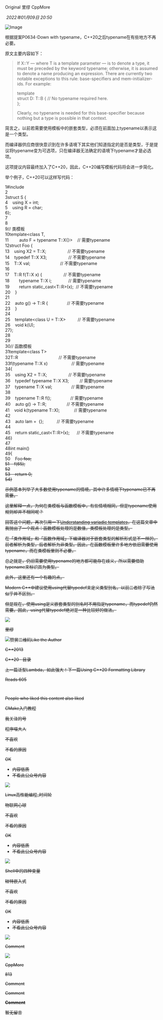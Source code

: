 

Original 里缪 CppMore

 _2022年01月09日 20:50_

![Image](https://mmbiz.qpic.cn/mmbiz_jpg/9XBBCfGaPEkGT3rUlvw111IJvHI8laOlSNKMkxCxDtpreEdD3LF4bolQDwRZrticPwOiad1GbhAdJx9Ev70gZDSg/640?wx_fmt=jpeg&tp=wxpic&wxfrom=5&wx_lazy=1&wx_co=1)

  

根据提案P0634-Down with typename，C++20之后typename在有些地方不再必要。

原文主要内容如下：

> If X::Y — where T is a template parameter — is to denote a type, it must be preceded by the keyword typename; otherwise, it is assumed to denote a name producing an expression. There are currently two notable exceptions to this rule: base-specifiers and mem-initializer-ids. For example:
> 
>   
> template<class T>  
> struct D: T::B { // No typename required here.  
> };
> 
>   
> Clearly, no typename is needed for this base-specifier because nothing but a type is possible in that context. 

简言之，以前若需要使用模板中的嵌套类型，必须在前面加上typename以表示这是一个类型。

而编译器供应商很快意识到在许多语境下其实他们知道指定的是否是类型，于是提议将typename变为可选项，只在编译器无法确定的语境下typename才是必选项。

这项提议内容最终加入了C++20，因此，C++20编写模板代码将会进一步简化。

举个例子，C++20可以这样写代码：

 1#include <iostream>  
 2  
 3struct S {  
 4    using X = int;  
 5    using R = char;  
 6};  
 7  
 8  
 9// 类模板  
10template<class T,  
11         auto F = typename T::X{}>    // 需要typename  
12struct Foo {         
13    using X2 = T::X;                  // 不需要typename  
14    typedef T::X X3;                  // 不需要typename                   
15    T::X val;                         // 不需要typename  
16  
17    T::R f(T::X x) {                  // 不需要typename  
18        typename T::X i;              // 需要typename  
19        return static_cast<T::R>(x);  // 不需要typename  
20    }                                   
21  
22    auto g() -> T::R {                // 不需要typename  
23    }                                   
24  
25    template<class U = T::X>          // 不需要typename  
26    void k(U);                          
27};                                      
28  
29  
30// 函数模板                             
31template<class T>                       
32T::R                                  // 不需要typename  
33f(typename T::X x)                    // 需要typename  
34{                                       
35    using X2 = T::X;                  // 不需要typename  
36    typedef typename T::X X3;         // 需要typename  
37    typename T::X val;                // 需要typename  
38  
39    typename T::R f();                // 需要typename  
40    auto g() -> T::R;                 // 不需要typename  
41    void k(typename T::X);            // 需要typename  
42  
43    auto lam = [](T::X) {};           // 不需要typename  
44  
45    return static_cast<T::R>(x);      // 不需要typename  
46}  
47  
48int main()  
49{  
50    Foo<S> foo;  
51    f<S>(65);  
52  
53    return 0;  
54}  

示例基本列举了大多数使用typename的情境，其中许多情境下typename已不再需要。

这里解释一点，为何在类模板与函数模板中，有些情境相同，但是typename使用规则却并不相同呢？

回答这个问题，再次引用一下[Understanding variadic templates](http://mp.weixin.qq.com/s?__biz=MzUxOTQ4NjIzNw==&mid=2247484890&idx=1&sn=11894b324373b22733fd3f49cfb3176e&chksm=f9f9aba8ce8e22be8898b0ba3ab7bf4d3b3b6b8acbad9db77babe5a95f0c491ad14ac07b192d&scene=21#wechat_redirect)，在这篇文章中我抛出了一个观点：函数模板处理的是数值，类模板处理的是类型。  

在「类作用域」和「函数作用域」下编译器对于嵌套类型的解析形式是不一样的，前者解析为类型，后者解析为非类型。因此，在函数模板里许多地方依旧需要使用typename，而在类模板里则不必要。  

总之就是，仍旧需要使用typename的地方都可能存在歧义，所以需要借助typename来标识其为类型。  

此外，这里还有一个有趣的点。

Modern C++中建议使用using代替typedef来定义类型别名，以前二者除了写法似乎并不区别。

但是现在，使用using定义嵌套类型的别名时不用指定typename，而typedef仍然需要。因此，using代替typedef绝对是一种比较好的做法。

  

![](https://mmbiz.qlogo.cn/mmbiz_jpg/mUBQ21ETsDA7DH60GIcuqUvvWgCWsibCibLv0Zos5hpvrZTqZ4lPh0CttCd9DxkpwOcOHM8UqPviaC0P7THN3KF4g/0?wx_fmt=jpeg)

里缪

![赞赏二维码](https://mp.weixin.qq.com/s?__biz=MzUxOTQ4NjIzNw==&mid=2247487128&idx=1&sn=3014247aead6101e4cd6770390a495de&chksm=f9f9a0eace8e29fc5a53706cd273ee64be5034dd0ce205ae0a18ddb93871505c735fd3963cee&mpshare=1&scene=24&srcid=0109ITGHuSoW1g9x0CkFtEdK&sharer_sharetime=1641740657904&sharer_shareid=5fb9813bfe9ffc983435bfc8d8c5e9ca&key=daf9bdc5abc4e8d06773cb69d1d1b33c0228a4f0e165c75b7c07a913696829dd8ddd0d24ef1ca4f8ea28bcecdaecf8caacc888105cdeddb05d611fc9c28bcfab228e95fc8acb8c3789c699698f8bd7841ef6514a64e33de655c17939daf0c3ff11aabb8a43dd51dc6753c620baae0898942b7cf70c3a9e0036a02f94e37400d7&ascene=14&uin=MTEwNTU1MjgwMw%3D%3D&devicetype=iMac+MacBookAir10%2C1+OSX+OSX+14.6.1+build(23G93)&version=13080710&nettype=WIFI&lang=en&session_us=gh_ee7428b045cc&countrycode=CN&fontScale=100&exportkey=n_ChQIAhIQ%2Fk8YnoPQFQYbXSE60acJ3RKUAgIE97dBBAEAAAAAANeQIpCAnzYAAAAOpnltbLcz9gKNyK89dVj0OpfQxLprw6klVkGI%2F9SSEfg7gzNJkFvOgederimEfJ0uj9vE84CZQUPunAePfRO%2F%2FDLXYn9lOAb2QQb772VlA5zPCVJMEBI9SQyj8i6ZRk7ZcESHZmYTI699BE2jfS0CWz6UBMjJvIejqRrQ2tS7vKnTZUFG%2BbhRm4OctdYbITPu%2FFbiku8QWUEShKd8CQRS3QSs98BM7AXgC67JW3BSnilF9FjEmk5T0SULs%2FI63vC97AkrTr72CGurLSqYeUYi2XsLQS827QtrUHx5%2F3g8VLRvIPVF4jJWX6LyhdrFniahsZZepEva6C6Lmexfaw%3D%3D&acctmode=0&pass_ticket=Tbpr3Gmj%2BaAQBppuhIr568eheleV6sfli%2BsAEEbemQYOygbTXl2oNdKMLGIIoR5V&wx_header=0)Like the Author

C++2013

C++20 · 目录

上一篇泛型Lambda，如此强大！下一篇Using C++20 Formatting Library

Reads 605

​

People who liked this content also liked

CMake入门教程

我关注的号

程序喵大人

不喜欢

不看的原因

OK

- 内容低质
- 不看此公众号内容

![](https://mmbiz.qpic.cn/sz_mmbiz_jpg/Av3j9GXyMmGWksd8DfWNZ1JzyN0v7ibEBpevb5SmwBiaoUcGBZZWqSAylJcj0GTgOJb510pTfIGOyNwwYPStVzBg/0?wx_fmt=jpeg)

Linux高性能编程_时间轮

物联网心球

不喜欢

不看的原因

OK

- 内容低质
- 不看此公众号内容

![](https://mmbiz.qpic.cn/mmbiz_jpg/jvHp1D7f9iczO2KfSbiaKiccbc7I9nAqibcwFszuf8cbm1XN5rckMGxKviclWscPjTgfickNiaicGE36ma0lxKQMjk839g/0?wx_fmt=jpeg&tp=wxpic)

Shell中的四种变量

硅特嵌入式

不喜欢

不看的原因

OK

- 内容低质
- 不看此公众号内容

![](https://mmbiz.qpic.cn/sz_mmbiz_jpg/raSIvamLFr63E1rHdOcEgyRib9zI3jPBUPMaW4xNDEfstDjF8iaIhDwRvw9Su1C0MFWPU880RX8nEhXQ7Y1jwxeQ/0?wx_fmt=jpeg)

Comment

[](javacript:;)

![](http://mmbiz.qpic.cn/mmbiz_png/9XBBCfGaPEly5AtcdkIKicpv55w2VlBiaQ7TxtJneeDmgO3mxz4onND7rW2UjfSib9KC1FtBB4U6TupnBMfenoCgQ/300?wx_fmt=png&wxfrom=18)

CppMore

813

Comment

Comment

**Comment**

暂无留言